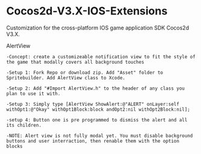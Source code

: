 # Cocos2d-V3.X-IOS-Extensions
Customization for the cross-platform IOS game application SDK Cocos2d V3.X.

AlertView

	-Concept: create a customizeable notification view to fit the style of the game that modally covers all background touches

	-Setup 1: Fork Repo or download zip. Add "Asset" folder to Spritebuilder. Add AlertView class to Xcode.

	-Setup 2: Add "#Import AlertView.h" to the header of any class you plan to use it with.  

	-Setup 3: Simply type [AlertView ShowAlert:@"ALERT" onLayer:self withOpt1:@"Okay" withOpt1Block:block andOpt2:nil withOpt2Block:nil];

	-setup 4: Button one is pre programmed to dismiss the alert and all its children.

	-NOTE: Alert view is not fully modal yet. You must disable background buttons and user interraction, then renable them with the option blocks
